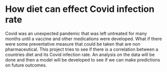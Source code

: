 # How diet can effect Covid infection rate

Covid was an unexpected pandemic that was left untreated for many months until a vaccine and other medications were developed. What if there were some 
preventative measure that could be taken that are non pharmaceutical. This project tries to see if there is a correlation between a countries diet and 
its Covid infection rate. An analysis on the data will be done and then a model will be developed to see if we can make predictions on future outcomes.
